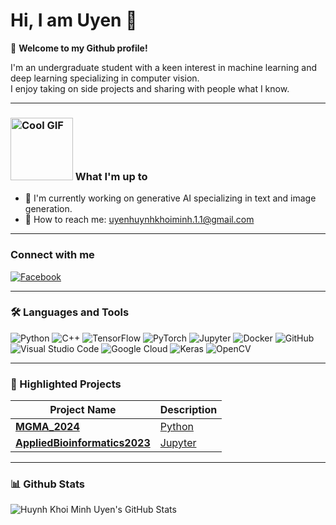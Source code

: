 # Hi, I am Uyen 👋

🎉 **Welcome to my Github profile!**

I'm an undergraduate student with a keen interest in machine learning and deep learning specializing in computer vision.  
I enjoy taking on side projects and sharing with people what I know.

---

### <img src="https://camo.githubusercontent.com/aca2ca9d6fdc4c36d2818405a6f80e6ec8b2745cf7b19d388438af650384895e/68747470733a2f2f656d6f6a69732e736c61636b6d6f6a69732e636f6d2f656d6f6a69732f696d616765732f313538343732363337352f383237322f626c6f622d636f6f6c2e6769663f31353834373236333735" alt="Cool GIF" width="100" height="100"> What I'm up to
- 🤖 I'm currently working on generative AI specializing in text and image generation.
- 📧 How to reach me: [uyenhuynhkhoiminh.1.1@gmail.com](mailto:uyenhuynhkhoiminh.1.1@gmail.com)

---

### Connect with me
[![Facebook](https://img.shields.io/badge/Facebook-blue?style=flat-square&logo=facebook)](https://www.facebook.com/uyenhuynhkhoiminh03)

---

### 🛠️ Languages and Tools
![Python](https://img.shields.io/badge/-Python-333333?style=flat&logo=python)
![C++](https://img.shields.io/badge/-C++-333333?style=flat&logo=c%2B%2B&logoColor=00599C)
![TensorFlow](https://img.shields.io/badge/-TensorFlow-333333?style=flat&logo=tensorflow)
![PyTorch](https://img.shields.io/badge/-PyTorch-333333?style=flat&logo=pytorch)
![Jupyter](https://img.shields.io/badge/-Jupyter-333333?style=flat&logo=jupyter)
![Docker](https://img.shields.io/badge/-Docker-333333?style=flat&logo=docker)
![GitHub](https://img.shields.io/badge/-GitHub-333333?style=flat&logo=github)
![Visual Studio Code](https://img.shields.io/badge/-VS%20Code-333333?style=flat&logo=visual-studio-code&logoColor=007ACC)
![Google Cloud](https://img.shields.io/badge/-Google%20Cloud-333333?style=flat&logo=google-cloud)
![Keras](https://img.shields.io/badge/-Keras-333333?style=flat&logo=keras)
![OpenCV](https://img.shields.io/badge/-OpenCV-333333?style=flat&logo=opencv)

---

### 💯 Highlighted Projects

| Project Name | Description |
| --- | --- |
| [**MGMA_2024**](https://github.com/link_to_repo) | [Python](https://img.shields.io/badge/-Python-333333?style=flat&logo=python) |
| [**AppliedBioinformatics2023**](https://github.com/link_to_repo) | [Jupyter](https://img.shields.io/badge/-Jupyter-333333?style=flat&logo=jupyter) |

---

### 📊 Github Stats
![Huynh Khoi Minh Uyen's GitHub Stats](https://github-readme-stats.vercel.app/api?username=ueenhuynh&show_icons=true&count_private=true&theme=default)
